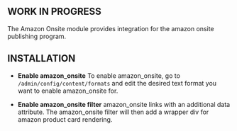 
WORK IN PROGRESS
----------------

The Amazon Onsite module provides integration for the amazon onsite publishing program.

INSTALLATION
------------

* **Enable amazon_onsite**
To enable amazon_onsite, go to `/admin/config/content/formats` and edit the 
desired text format you want to enable amazon_onsite for.

* **Enable amazon_onsite filter**
amazon_onsite links with an additional data attribute. The amazon_onsite 
filter will then add a wrapper div for amazon product card rendering.
